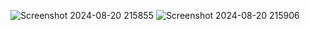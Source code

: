 ![Screenshot 2024-08-20 215855](https://github.com/user-attachments/assets/8b84fa40-c7ca-4c65-9dd6-ebecd6a7629d)
![Screenshot 2024-08-20 215906](https://github.com/user-attachments/assets/7ae5cab2-28a2-4977-b1c0-e34622dd5004)
